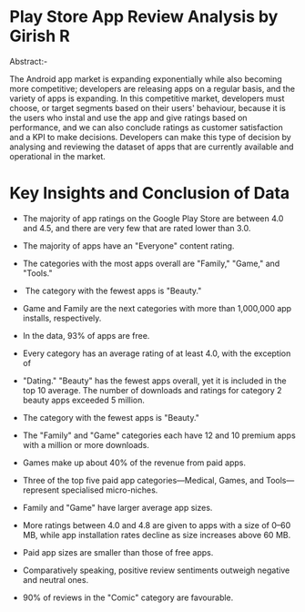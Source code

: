 # Play Store App Review Analysis by Girish R
Abstract:-


The Android app market is expanding exponentially while also becoming more competitive; developers are releasing apps on a regular basis, and the variety of apps is expanding.
In this competitive market, developers must choose, or target segments based on their users' behaviour, because it is the users who instal and use the app and give ratings based on performance, and we can also conclude ratings as customer satisfaction and a KPI to make decisions.
Developers can make this type of decision by analysing and reviewing the dataset of apps that are currently available and operational in the market.



# Key Insights and Conclusion of Data

*  The majority of app ratings on the Google Play Store are between 4.0 and 4.5, and there are very few that are rated lower than 3.0.
*  The majority of apps have an "Everyone" content rating.
*  The categories with the most apps overall are "Family," "Game," and "Tools."
*   The category with the fewest apps is "Beauty."
*   Game and Family are the next categories with more than 1,000,000 app installs, respectively.
*  In the data, 93% of apps are free.
*  Every category has an average rating of at least 4.0, with the exception of
*  "Dating." "Beauty" has the fewest apps overall, yet it is included in the top 10 average. The number of downloads and ratings for category 2 beauty apps exceeded 5 million.
*  The category with the fewest apps is "Beauty."

*  The "Family" and "Game" categories each have 12 and 10 premium apps with a million or more downloads.

*  Games make up about 40% of the revenue from paid apps.

*  Three of the top five paid app categories—Medical, Games, and Tools—represent specialised micro-niches.

*  Family and "Game" have larger average app sizes.
*  More ratings between 4.0 and 4.8 are given to apps with a size of 0–60 MB, while app installation rates decline as size increases above 60 MB.


*  Paid app sizes are smaller than those of free apps.


*  Comparatively speaking, positive review sentiments outweigh negative and neutral ones.


*  90% of reviews in the "Comic" category are favourable.
